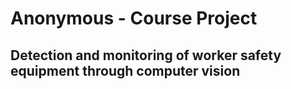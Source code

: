 # Anonymous - Course Project
## Detection and monitoring of worker safety equipment through computer vision
